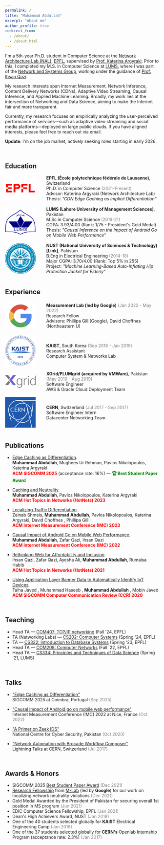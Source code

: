 ```yaml
---
permalink: /
title: "Muhammad Abdullah"
excerpt: "About me"
author_profile: true
redirect_from: 
  - /about/
  - /about.html
---
```



I'm a 5th-year Ph.D. student in Computer Science at the [Network Architecture Lab (NAL)](https://www.epfl.ch/labs/nal/), [EPFL](https://www.epfl.ch/en/), supervised by [Prof. Katerina Argyraki](https://people.epfl.ch/katerina.argyraki). Prior to this, I completed my M.S. in Computer Science at [LUMS](https://lums.edu.pk/), where I was part of the [Network and Systems Group](https://nsg.lums.edu.pk/), working under the guidance of [Prof. Ihsan Qazi](https://www.ihsanqazi.com/).  

My research interests span Internet Measurement, Network Inference, Content Delivery Networks (CDNs), Adaptive Video Streaming, Causal Inference, and Applied Machine Learning. Broadly, my work lies at the intersection of Networking and Data Science, aiming to make the Internet fair and more transparent.

Currently, my research focuses on empirically analyzing the user-perceived performance of services—such as adaptive video streaming and social media platforms—deployed on large public clouds. If you have aligned interests, please feel free to reach out via email.

**Update**: I'm on the job market, actively seeking roles starting in early 2026.

<br>

## Education
<div style="display: flex; align-items: center;">
  <img src="./../images/logo-epfl.png" alt="Logo" style="width: 100px; height: auto;">
  <span style="margin-left: 35px;">
    <strong>EPFL (École polytechnique fédérale de Lausanne)</strong>, Switzerland<br>
    Ph.D. in Computer Science <span style="color:#808080;">(2021-Present)</span> <br>
    Advisor: Katerina Argyraki (Network Architecture Lab) <br>
    Thesis: <i>"CDN Edge Caching as Implicit Differentiation"</i>
  </span>
</div>

<br>

<div style="display: flex; align-items: center;">
  <img src="./../images/logo-lums.png" alt="Logo" style="width: 100px; height: auto;">
  <span style="margin-left: 35px;">
    <strong>LUMS (Lahore University of Management Sciences)</strong>, Pakistan<br>
    M.Sc in Computer Science <span style="color:#808080;">(2019-21)</span> <br>
    CGPA: 3.93/4.00 (Rank: 1/75 - President's Gold Medal)<br>
    Thesis: <i>"Causal Inference on the Impact of Android Go on Mobile Web Performance"</i>
  </span>
</div>

<br>

<div style="display: flex; align-items: center;">
  <img src="./../images/logo-nust.png" alt="Logo" style="width: 100px; height: auto;">
  <span style="margin-left: 35px;">
    <strong>NUST (National University of Sciences & Technology)[Link]</strong>, Pakistan<br>
    B.Eng in Electrical Engineering <span style="color:#808080;">(2014-18)</span> <br>
    Major CGPA: 3.70/4.00 (Rank: Top 5% in 255)<br>
    Project: <i>"Machine Learning-Based Auto-Inflating Hip Protection Jacket for Elderly"</i>
  </span>
</div>

<br>

## Experience
<div style="display: flex; align-items: center;">
  <img src="./../images/google2.png" alt="Logo" style="width: 100px; height: auto;">
  <span style="margin-left: 35px;">
    <strong>Measurement Lab (led by Google)</strong> <span style="color:#808080;">(Jan 2022 - May 2022)</span> <br>
    Research Fellow <br>
    Advisors: Phillipa Gill (Google), David Choffnes (Northeastern U)<br>
  </span>
</div>

<br>

<div style="display: flex; align-items: center;">
  <img src="./../images/logo-kaist.png" alt="Logo" style="width: 100px; height: auto;">
  <span style="margin-left: 35px;">
    <strong>KAIST</strong>, South Korea <span style="color:#808080;">(Sep 2018 - Jan 2019)</span> <br>
    Research Assistant<br>
    Computer System & Networks Lab<br>
  </span>
</div>

<br>

<div style="display: flex; align-items: center;">
  <img src="./../images/logo-xgrid.svg" alt="Logo" style="width: 100px; height: auto;">
  <span style="margin-left: 35px;">
    <strong>XGrid/PLUMgrid (acquired by VMWare)</strong>, Pakistan <span style="color:#808080;">(May 2019 - Aug 2019)</span> <br>
    Software Engineer<br>
    AWS & Oracle Cloud Deployment Team
  </span>
</div>

<br>

<div style="display: flex; align-items: center;">
  <img src="./../images/logo-cern.png" alt="Logo" style="width: 100px; height: auto;">
  <span style="margin-left: 35px;">
    <strong>CERN</strong>, Switzerland <span style="color:#808080;">(Jul 2017 - Sep 2017)</span> <br>
    Software Engineer Intern<br>
    Datacenter Networking Team<br>
  </span>
</div>

<br>

## Publications
* [Edge Caching as Differentiation](https://dl.acm.org/doi/10.1145/3718958.3754350).  
**Muhammad Abdullah**, Mughees Ur Rehman, Pavlos Nikolopoulos, Katerina Argyraki\
<strong style="color: red;">ACM SIGCOMM 2025</strong> (acceptance rate: 16%)  — <strong style="color: green;">🏆 Best Student Paper Award</strong>

* [Caching and Neutrality](https://dl.acm.org/doi/abs/10.1145/3626111.3628211).  
**Muhammad Abdullah**, Pavlos Nikolopoulos, Katerina Argyraki\
<strong style="color: red;">ACM Hot Topics in Networks (HotNets) 2023</strong>

* [Localizing Traffic Differentiation](https://dl.acm.org/doi/abs/10.1145/3618257.3624809).  
Zeinab Shmeis, **Muhammad Abdullah**, Pavlos Nikolopoulos, Katerina Argyraki, David Choffnes , Phillipa Gill\
<strong style="color: red;">ACM Internet Measurement Conference (IMC) 2023</strong>

* [Causal Impact of Android Go on Mobile Web Performance](https://dl.acm.org/doi/abs/10.1145/3517745.3561456).  
**Muhammad Abdullah**, Zafar Qazi, Ihsan Qazi\
<strong style="color: red;">ACM Internet Measurement Conference (IMC) 2022</strong>

* [Rethinking Web for Affordability and Inclusion](https://dl.acm.org/doi/abs/10.1145/3484266.3487376).  
Ihsan Qazi, Zafar Qazi, Ayesha Ali, **Muhammad Abdullah**, Rumaisa Habib\
<strong style="color: red;">ACM Hot Topics in Networks (HotNets) 2021</strong>

* [Using Application Layer Banner Data to Automatically Identify IoT Devices](https://dl.acm.org/doi/abs/10.1145/3411740.3411744).  
Talha Javed , Muhammad Haseeb , **Muhammad Abdullah** , Mobin Javed\
<strong style="color: red;">ACM SIGCOMM Computer Communication Review (CCR) 2020</strong>
<br>

## Teaching
* Head TA — [COM407: TCP/IP networking](https://edu.epfl.ch/coursebook/en/tcp-ip-networking-COM-407)
(Fall '24, EPFL)
* TA (Networking Labs) — [CS202: Computer Systems](https://edu.epfl.ch/coursebook/fr/computer-systems-CS-202)
(Spring '24, EPFL)
* TA — [CS332: Introduction to Database Systems](https://edu.epfl.ch/coursebook/en/introduction-to-database-systems-CS-322)
(Spring '23, EPFL)
* Head TA — [COM208: Computer Networks](https://edu.epfl.ch/coursebook/en/computer-networks-COM-208)
(Fall '22, EPFL)
* Head TA — [CS334: Principles and Techniques of Data Science](https://libguides.lums.edu.pk/ptds)
(Spring '21, LUMS)
<br>

## Talks
* ["Edge Caching as Differentiation"](https://www.youtube.com/watch?v=BWwydRznwnI&t=88s)\
SIGCOMM 2025 at Coimbra, Portugal  <span style="color:#808080;">(Sep 2025)</span>

* ["Causal impact of Android go on mobile web performance"](https://dl.acm.org/doi/abs/10.1145/3517745.3561456)\
Internet Measurement Conference (IMC) 2022 at Nice, France  <span style="color:#808080;">(Oct 2022)</span>
* ["A Primer on Zeek IDS"](https://www.nccs.pk/Information/Workshops)\
National Centre for Cyber Security, Pakistan <span style="color:#808080;">(Oct 2020)</span>
* ["Network Automation with Brocade Workflow Composer"](https://cds.cern.ch/record/2280120)\
Lightning Talks at CERN, Switzerland <span style="color:#808080;">(Jul 2017)</span>
<br>

## Awards & Honors
* SIGCOMM 2025 [Best Student Paper Award](https://conferences.sigcomm.org/sigcomm/2025/program/papers-info/) <span style="color:#808080;">(Dec 2021)</span>
* [Research Fellowship](https://www.measurementlab.net/blog/research-fellow-announcement/) from [M-Lab](https://www.measurementlab.net/) (led by **Google**) for our work on localizing network neutrality violations <span style="color:#808080;">(Dec 2021)</span>
* Gold Medal Awarded by the President of Pakistan for securing overall 1st position in MS program <span style="color:#808080;">(Jun 2021)</span>
* EDIC Computer Science Fellowship, EPFL <span style="color:#808080;">(Jan 2021)</span>
* Dean's High Achievers Award, NUST <span style="color:#808080;">(Jan 2018)</span>
* One of the 40 students selected globally for **KAIST** Electrical Engineering Camp <span style="color:#808080;">(Jan 2018)</span>
* One of the 37 students selected globally for **CERN's** Openlab Internship Program (acceptance rate: 2.3%) <span style="color:#808080;">(Jan 2017)</span>

